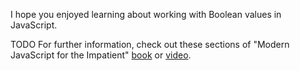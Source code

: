 I hope you enjoyed learning about working with Boolean values in JavaScript. 

TODO For further information, check out these sections of "Modern JavaScript for the Impatient" [book](https://learning.oreilly.com/library/view/modern-javascript-for/9780136502166/ch02.xhtml#ch02lev1sec1) or [video](https://learning.oreilly.com/videos/modern-javascript-for/9780135812778/9780135812778-MJSI_01_02_01). 

